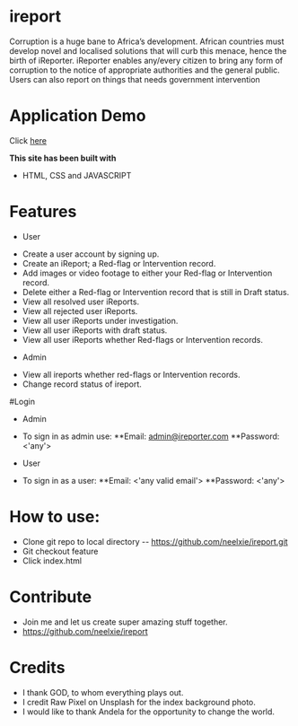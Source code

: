 # ireport
Corruption is a huge bane to Africa’s development. African countries must develop novel and localised solutions that will curb this menace, hence the birth of iReporter. iReporter enables any/every citizen to bring any form of corruption to the notice of appropriate authorities and the general public. Users can also report on things that needs government intervention

# Application Demo 
Click [here](https://neelxie.github.io/ireport/UI/)

<b>This site has been built with</b>
* HTML, CSS and JAVASCRIPT

# Features

 - User
  * Create a user account by signing up.
  * Create an iReport; a Red-flag or Intervention record.
  * Add images or video footage to either your Red-flag or Intervention record.
  * Delete either a Red-flag or Intervention record that is still in Draft status.
  * View all resolved user iReports.
  * View all rejected user iReports.
  * View all user iReports under investigation.
  * View all user iReports with draft status.
  * View all user iReports whether Red-flags or Intervention records.

 - Admin
  * View all ireports whether red-flags or Intervention records.
  * Change record status of ireport.

#Login
 - Admin
  * To sign in as admin use:
  **Email: admin@ireporter.com
  **Password: <'any'>

 - User
  * To sign in as a user:
  **Email: <'any valid email'>
  **Password: <'any'>

# How to use:
 * Clone git repo to local directory -- https://github.com/neelxie/ireport.git
 * Git checkout feature
 * Click index.html

# Contribute
 * Join me and let us create super amazing stuff together.
 * https://github.com/neelxie/ireport

# Credits
 * I thank GOD, to whom everything plays out.
 * I credit Raw Pixel on Unsplash for the index background photo.
 * I would like to thank Andela for the opportunity to change the world.
